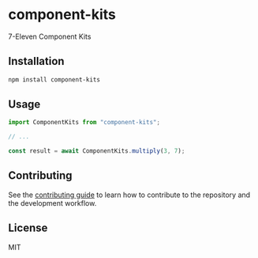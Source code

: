 # component-kits

7-Eleven Component Kits

## Installation

```sh
npm install component-kits
```

## Usage

```js
import ComponentKits from "component-kits";

// ...

const result = await ComponentKits.multiply(3, 7);
```

## Contributing

See the [contributing guide](CONTRIBUTING.md) to learn how to contribute to the repository and the development workflow.

## License

MIT
